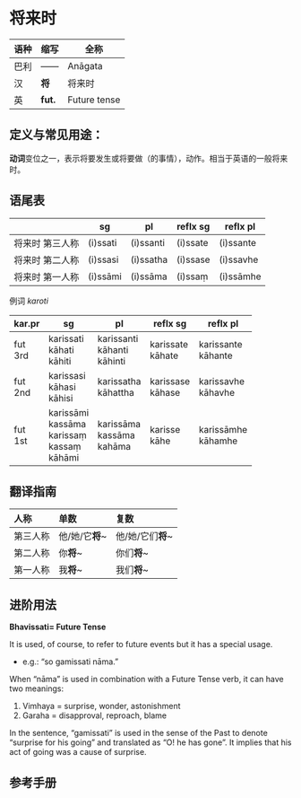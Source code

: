# 将来时

|语种|缩写|全称|
|-|-|-|
|巴利|——|Anāgata|
|汉|**将**|将来时|
|英|**fut.**|Future tense|

## 定义与常见用途：

**动词**变位之一，表示将要发生或将要做（的事情），动作。相当于英语的一般将来时。


## 语尾表

||sg|pl|reflx sg|reflx pl|
| -- | -- | -- | -- | -- |
|将来时 第三人称|(i)ssati|(i)ssanti|(i)ssate|(i)ssante|
|将来时 第二人称|(i)ssasi|(i)ssatha|(i)ssase|(i)ssavhe|
|将来时 第一人称|(i)ssāmi|(i)ssāma|(i)ssaṃ|(i)ssāmhe|


例词 *karoti*

|kar.pr|sg|pl|reflx sg|reflx pl|
| -- | -- | -- | -- | -- |
|fut<br>3rd|karissati<br>kāhati<br>kāhiti|karissanti<br>kāhanti<br>kāhinti|karissate<br>kāhate|karissante<br>kāhante|
|fut<br>2nd|karissasi<br>kāhasi<br>kāhisi|karissatha<br>kāhattha|karissase<br>kāhase|karissavhe<br>kāhavhe|
|fut<br>1st|karissāmi<br>kassāma<br>karissaṃ<br>kassaṃ<br>kāhāmi|karissāma<br>kassāma<br>kahāma|karisse<br>kāhe|karissāmhe<br>kāhamhe|


## 翻译指南

| 人称 | 单数 | 复数 |
| :--- | :--- | :--- |
| 第三人称 | 他/她/它**将**~ | 他/她/它们**将**~ |
| 第二人称 | 你**将**~ | 你们**将**~ |
| 第一人称 | 我**将**~ | 我们**将**~ |

## 进阶用法

**Bhavissati= Future Tense**

It is used, of course, to refer to future events but it has a special usage.
- e.g.: “so gamissati nāma.”

When “nāma” is used in combination with a Future Tense verb, it can have two
meanings:
1. Vimhaya = surprise, wonder, astonishment
2. Garaha = disapproval, reproach, blame

In the sentence, “gamissati” is used in the sense of the Past to denote “surprise for his going” and translated as “O! he has gone”. It implies that his act of going was a cause of surprise.

## 参考手册

